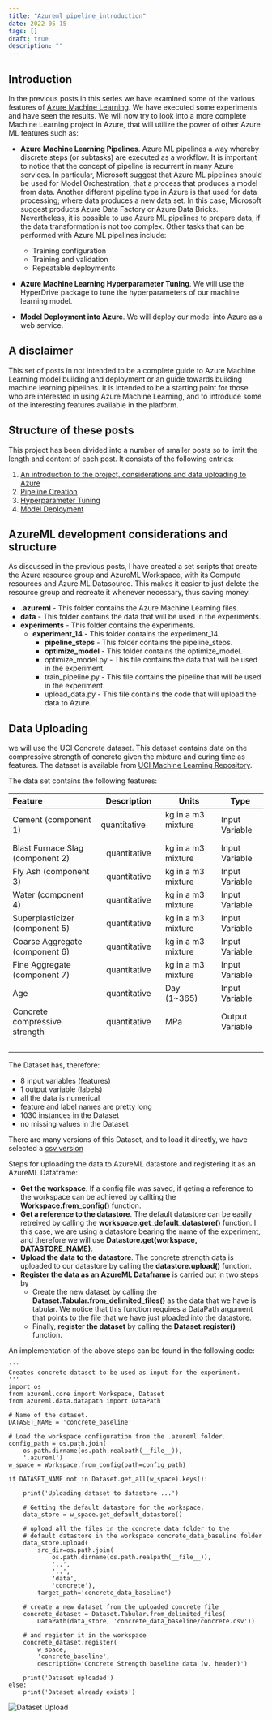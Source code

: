 ```yaml
---
title: "Azureml_pipeline_introduction"
date: 2022-05-15
tags: []
draft: true
description: ""
---
```


## Introduction

In the previous posts in this series we have examined some of the various features of [Azure Machine Learning](/tags/azure-ml). We have executed some experiments and have seen the results. We will now try to look into a more complete Machine Learning project in Azure, that will utilize the power of other Azure ML features such as:

- **Azure Machine Learning Pipelines**. Azure ML pipelines a way whereby discrete steps (or subtasks) are executed as a workflow. It is important to notice that the concept of pipeline is recurrent in many Azure services. In particular, Microsoft suggest that Azure ML pipelines should be used for Model Orchestration, that a process that produces a model from data. Another different pipeline type in Azure is that used for data processing; where data produces a new data set. In this case, Microsoft suggest products Azure Data Factory or Azure Data Bricks. Nevertheless, it is possible to use Azure ML pipelines to prepare data, if the data transformation is not too complex. Other tasks that can be performed with Azure ML pipelines include:
  - Training configuration
  - Training and validation
  - Repeatable deployments

- **Azure Machine Learning Hyperparameter Tuning**. We will use the HyperDrive package to tune the hyperparameters of our machine learning model.

- **Model Deployment into Azure**. We will deploy our model into Azure as a web service.

## A disclaimer

This set of posts in not intended to be a complete guide to Azure Machine Learning model building and deployment or an guide towards building machine learning pipelines. It is intended to be a starting point for those who are interested in using Azure Machine Learning, and to introduce some of the interesting features available in the platform.

## Structure of these posts

This project has been divided into a number of smaller posts so to limit the length and content of each post. It consists of the following entries:

1. [An introduction to the project, considerations and data uploading to Azure](/post/azureml_pipeline_introduction)
2. [Pipeline Creation](/post/azureml_pipeline_creation)
3. [Hyperparameter Tuning](/post/azureml_pipeline_hyperparameter_tuning)
4. [Model Deployment](/post/azureml_pipeline_model_deployment)

## AzureML development considerations and structure

As discussed in the previous posts, I have created a set scripts that create the Azure resource group and AzureML Workspace, with its Compute resources and Azure ML Datasource. This makes it easier to just delete the resource group and recreate it whenever necessary, thus saving money.



- **.azureml**  -  This folder contains the Azure Machine Learning files.
- **data**  -  This folder contains the data that will be used in the experiments.
- **experiments**  -  This folder contains the experiments.
  - **experiment_14**  -  This folder contains the experiment_14.
    - **pipeline_steps**  -  This folder contains the pipeline_steps.
    - **optimize_model**  -  This folder contains the optimize_model.
    - optimize_model.py  -  This file contains the data that will be used in the experiment.
    - train_pipeline.py  -  This file contains the pipeline that will be used in the experiment.
    - upload_data.py  -  This file contains the code that will upload the data to Azure.

## Data Uploading

we will use the UCI Concrete dataset. This dataset contains data on the compressive strength of concrete given the mixture and curing time as features. The dataset is available from [UCI Machine Learning Repository](https://archive.ics.uci.edu/ml/datasets/concrete+compressive+strength).

The data set contains the following features:

| Feature | Description    | Units | Type |
|:--------|:--------------:| ----- | ---- |
|Cement (component 1)&nbsp; &nbsp; &nbsp; &nbsp; &nbsp; | &nbsp; &nbsp; &nbsp; &nbsp; &nbsp; quantitative&nbsp; &nbsp; &nbsp; &nbsp; &nbsp;  | kg in a m3 mixture &nbsp; &nbsp; &nbsp; &nbsp; &nbsp; | Input Variable|
|Blast Furnace Slag (component 2) | quantitative | kg in a m3 mixture | Input Variable|
|Fly Ash (component 3) | quantitative | kg in a m3 mixture | Input Variable
|Water (component 4) | quantitative | kg in a m3 mixture | Input Variable|
|Superplasticizer (component 5) | quantitative | kg in a m3 mixture | Input Variable|
|Coarse Aggregate (component 6) | quantitative | kg in a m3 mixture | Input Variable|
|Fine Aggregate (component 7) | quantitative | kg in a m3 mixture | Input Variable|
|Age | quantitative | Day (1~365) | Input Variable|
|Concrete compressive strength | quantitative | MPa | Output Variable|
|&nbsp; &nbsp;|  |  |  |

The Dataset has, therefore:

- 8 input variables (features)
- 1 output variable (labels)
- all the data is numerical
- feature and label names are pretty long
- 1030 instances in the Dataset
- no missing values in the Dataset

There are many versions of this Dataset, and to load it directly, we have selected a [csv version](https://raw.githubusercontent.com/stedy/Machine-Learning-with-R-datasets/master/concrete.csv)

Steps for uploading the data to AzureML datastore and registering it as an AzureML Dataframe:

- **Get the workspace**. If a config file was saved, if geting a reference to the workspace can be achieved by callting the **Workspace.from_config()** function.
- **Get a reference to the datastore**. The default datastore can be easily retreived by calling the **workspace.get_default_datastore()** function. I this case, we are using a datastore bearing the name of the experiment, and therefore we will use **Datastore.get(workspace, DATASTORE_NAME)**.
- **Upload the data to the datastore**. The concrete strength data is uploaded to our datastore by calling the **datastore.upload()** function.
- **Register the data as an AzureML Dataframe** is carried out in two steps by 
  - Create the new dataset by calling the **Dataset.Tabular.from_delimited_files()** as the data that we have is tabular. We notice that this function requires a DataPath argument that points to the file that we have just ploaded into the datastore.
  - Finally, **register the dataset** by calling the **Dataset.register()** function.

An implementation of the above steps can be found in the following code:


```python{upload_data.py}
'''
Creates concrete dataset to be used as input for the experiment.
'''
import os
from azureml.core import Workspace, Dataset
from azureml.data.datapath import DataPath

# Name of the dataset.
DATASET_NAME = 'concrete_baseline'

# Load the workspace configuration from the .azureml folder.
config_path = os.path.join(
    os.path.dirname(os.path.realpath(__file__)),
    '.azureml')
w_space = Workspace.from_config(path=config_path)

if DATASET_NAME not in Dataset.get_all(w_space).keys():

    print('Uploading dataset to datastore ...')

    # Getting the default datastore for the workspace.
    data_store = w_space.get_default_datastore()

    # upload all the files in the concrete data folder to the
    # default datastore in the workspace concrete_data_baseline folder
    data_store.upload(
        src_dir=os.path.join(
            os.path.dirname(os.path.realpath(__file__)),
            '..',
            '..',
            'data',
            'concrete'),
        target_path='concrete_data_baseline')

    # create a new dataset from the uploaded concrete file
    concrete_dataset = Dataset.Tabular.from_delimited_files(
        DataPath(data_store, 'concrete_data_baseline/concrete.csv'))

    # and register it in the workspace
    concrete_dataset.register(
        w_space,
        'concrete_baseline',
        description='Concrete Strength baseline data (w. header)')

    print('Dataset uploaded')
else:
    print('Dataset already exists')
```

![Dataset Upload](/post/img/azureml_pipeline_introduction_dataset_upload.jpg)
